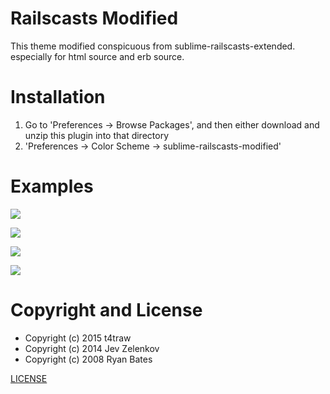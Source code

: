 # Railscasts Modified

This theme modified conspicuous from sublime-railscasts-extended. especially for html source and erb source.

# Installation

1. Go to 'Preferences -> Browse Packages', and then either download and unzip this plugin into that directory
2. 'Preferences -> Color Scheme -> sublime-railscasts-modified'

# Examples

![](https://raw.githubusercontent.com/t4traw/sublime-railscasts-modified/master/images/erb.gif)

![](https://raw.githubusercontent.com/t4traw/sublime-railscasts-modified/master/images/rb.gif)

![](https://raw.githubusercontent.com/t4traw/sublime-railscasts-modified/master/images/scss.gif)

![](https://raw.githubusercontent.com/t4traw/sublime-railscasts-modified/master/images/md.gif)

# Copyright and License

- Copyright (c) 2015 t4traw
- Copyright (c) 2014 Jev Zelenkov 
- Copyright (c) 2008 Ryan Bates

[LICENSE](https://github.com/t4traw/sublime-railscasts-modified/blob/master/LICENSE)
